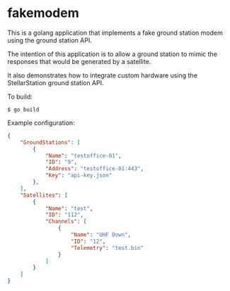 # fakemodem

This is a golang application that implements a fake ground station modem
using the ground station API.

The intention of this application is to allow a ground station to mimic
the responses that would be generated by a satellite.

It also demonstrates how to integrate custom hardware using the
StellarStation ground station API.

To build:

``` shell
$ go build
```

Example configuration:

``` json
{
    "GroundStations": [
        {
            "Name": "testoffice-01",
            "ID": "9",
            "Address": "testoffice-01:443",
            "Key": "api-key.json"
        },
    ],
    "Satellites": [
        {
            "Name": "test",
            "ID": "112",
            "Channels": [
                {
                    "Name": "UHF Down",
                    "ID": "12",
                    "Telemetry": "test.bin"
                }
            ]
        }
    ]
}
```
